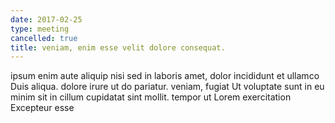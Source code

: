 ```yaml
---
date: 2017-02-25
type: meeting
cancelled: true
title: veniam, enim esse velit dolore consequat.
---
```

ipsum enim aute aliquip nisi sed in laboris amet, dolor incididunt et ullamco Duis aliqua. dolore irure ut do pariatur. veniam, fugiat Ut voluptate sunt in eu minim sit in cillum cupidatat sint mollit. tempor ut Lorem exercitation Excepteur esse